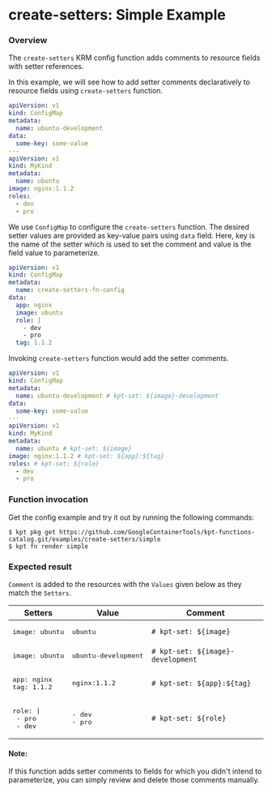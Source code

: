 # create-setters: Simple Example

### Overview

The `create-setters` KRM config function adds comments to resource fields
with setter references.

In this example, we will see how to add setter comments declaratively to
resource fields using `create-setters` function.

```yaml
apiVersion: v1
kind: ConfigMap
metadata:
  name: ubuntu-development
data:
  some-key: some-value
---
apiVersion: v1
kind: MyKind
metadata:
  name: ubuntu
image: nginx:1.1.2
roles:
  - dev
  - pro
```

We use `ConfigMap` to configure the `create-setters` function.
The desired setter values are provided as key-value pairs using `data` field.
Here, key is the name of the setter which is used to set the comment and value
is the field value to parameterize.

```yaml
apiVersion: v1
kind: ConfigMap
metadata:
  name: create-setters-fn-config
data:
  app: nginx
  image: ubuntu
  role: |
    - dev
    - pro
  tag: 1.1.2
```

Invoking `create-setters` function would add the setter comments.

```yaml
apiVersion: v1
kind: ConfigMap
metadata:
  name: ubuntu-development # kpt-set: ${image}-development
data:
  some-key: some-value
---
apiVersion: v1
kind: MyKind
metadata:
  name: ubuntu # kpt-set: ${image}
image: nginx:1.1.2 # kpt-set: ${app}:${tag}
roles: # kpt-set: ${role}
  - dev
  - pro
```

### Function invocation

Get the config example and try it out by running the following commands:

```shell
$ kpt pkg get https://github.com/GoogleContainerTools/kpt-functions-catalog.git/examples/create-setters/simple
$ kpt fn render simple
```

### Expected result

`Comment` is added to the resources with the `Values` given below as they match the `Setters`.

| Setters                                    | Value                        | Comment                               |
|--------------------------------------------|------------------------------|---------------------------------------|
| <pre>image: ubuntu</pre>                   | <pre>ubuntu</pre>            | `# kpt-set: ${image}`                 |
| <pre>image: ubuntu</pre>                   | <pre>ubuntu-development</pre>| `# kpt-set: ${image}-development`     |
| <pre>app: nginx<br>tag: 1.1.2</pre>        | <pre>nginx:1.1.2</pre>       | `# kpt-set: ${app}:${tag}`            |
| <pre>role: \|<br>  - pro<br>  - dev</pre>  | <pre>- dev<br>- pro</pre>    | `# kpt-set: ${role}`                  |

#### Note:

If this function adds setter comments to fields for which you didn't intend to parameterize,
you can simply review and delete those comments manually.